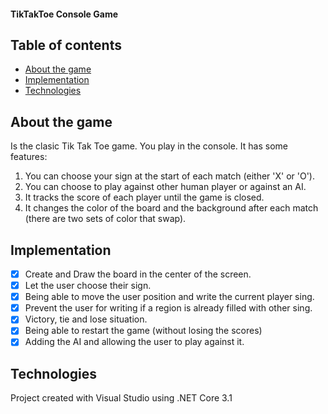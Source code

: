 #### TikTakToe Console Game

## Table of contents
* [About the game](#about-the-game)
* [Implementation](#implementation)
* [Technologies](#technologies)

## About the game
Is the clasic Tik Tak Toe game. You play in the console. It has some features:

  1. You can choose your sign at the start of each match (either 'X' or 'O').
  2. You can choose to play against other human player or against an AI.
  3. It tracks the score of each player until the game is closed.
  4. It changes the color of the board and the background after each match (there are two sets of color that swap).

## Implementation
  - [x] Create and Draw the board in the center of the screen.
  - [x] Let the user choose their sign.
  - [x] Being able to move the user position and write the current player sing.
  - [x] Prevent the user for writing if a region is already filled with other sing.
  - [x] Victory, tie and lose situation.
  - [x] Being able to restart the game (without losing the scores)
  - [x] Adding the AI and allowing the user to play against it.
  
## Technologies
Project created with Visual Studio using .NET Core 3.1
